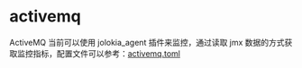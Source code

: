 # activemq

ActiveMQ 当前可以使用 jolokia_agent 插件来监控，通过读取 jmx 数据的方式获取监控指标，配置文件可以参考：[activemq.toml](../../conf/example.input.jolokia_agent/activemq.toml)
